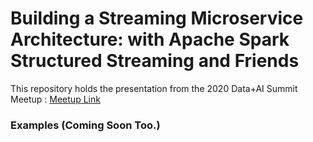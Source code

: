 # Building a Streaming Microservice Architecture: with Apache Spark Structured Streaming and Friends
This repository holds the presentation from the 2020 Data+AI Summit Meetup : [Meetup Link](https://www.meetup.com/data-ai-online/events/273961881/)

### Examples (Coming Soon Too.)
